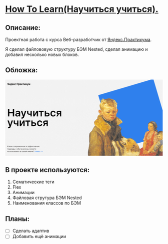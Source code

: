 # [How To Learn(Научиться учиться).](https://dmitriyledovskih.github.io/how-to-learn/)

## Описание:

Проектная работа с курса Веб-разработчик от [Яндекс.Практикума](https://practicum.yandex.ru/).

Я сделал файлововую структуру БЭМ Nested, сделал анимацию и добавил несколько новых блоков.

## Обложка:

![Обложка](./images/main-cover.png)

## В проекте используются:

1. Сематические теги
2. Flex
3. Анимации
4. Файловая струтура БЭМ Nested
5. Наименования классов по БЭМ

## Планы:

- [ ] Сделать адаптив
- [ ] Добавить ещё анимации
